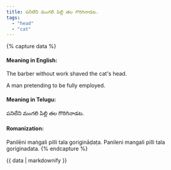 ```yaml
---
title: పనిలేని మంగలి పిల్లి తల గొరిగినాడట.
tags:
  - "head"
  - "cat"
---
```


{% capture data %}
#### Meaning in English:
The barber without work shaved the cat's head.

A man pretending to be fully employed.

#### Meaning in Telugu:
పనిలేని మంగలి పిల్లి తల గొరిగినాడట.

#### Romanization:
Panilēni maṅgali pilli tala gorigināḍaṭa.
Panileni mangali pilli tala goriginadata.
{% endcapture %}

{{ data | markdownify }}

